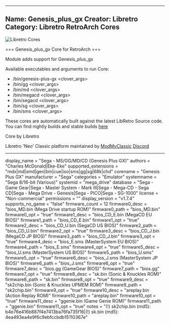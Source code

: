 -----------------------
Name: Genesis_plus_gx
Creator: Libretro
Category: Libretro RetroArch Cores
-----------------------
![Libretro Cores](https://modmyclassic.com/wp-content/uploads/2020/06/LibRetroNeoCoresSmall.png)

=== Genesis_plus_gx Core for RetroArch ===

Module adds support for Genesis_plus_gx

Available executables and arguments to run Core:
- /bin/genesis-plus-gx <rom> <clover_args>
- /bin/gg <rom> <clover_args>
- /bin/md <rom> <clover_args>
- /bin/megacd <rom> <clover_args>
- /bin/segacd <rom> <clover_args>
- /bin/sg <rom> <clover_args>
- /bin/sms <rom> <clover_args>

These cores are automatically built against the latest LibRetro Source code. You can find nightly builds and stable builds [here](https://modmyclassic.com/hmodcores)

Core by Libretro

Libretro 'Neo' Classic platform maintained by [ModMyClassic](https://modmyclassic.com) [Discord](https://modmyclassic.com/discord)

-----------------------

display_name = "Sega - MS/GG/MD/CD (Genesis Plus GX)"
authors = "Charles McDonald|Eke-Eke"
supported_extensions = "mdx|md|smd|gen|bin|cue|iso|sms|gg|sg|68k|chd"
corename = "Genesis Plus GX"
manufacturer = "Sega"
categories = "Emulator"
systemname = "Sega 8/16-bit (Various)"
systemid = "mega_drive"
database = "Sega - Game Gear|Sega - Master System - Mark III|Sega - Mega-CD - Sega CD|Sega - Mega Drive - Genesis|Sega - PICO|Sega - SG-1000"
license = "Non-commercial"
permissions = ""
display_version = "v1.7.4"
supports_no_game = "false"
firmware_count = 12
firmware0_desc = "bios_MD.bin (Mega Drive startup ROM)"
firmware0_path = "bios_MD.bin"
firmware0_opt = "true"
firmware1_desc = "bios_CD_E.bin (MegaCD EU BIOS)"
firmware1_path = "bios_CD_E.bin"
firmware1_opt = "true"
firmware2_desc = "bios_CD_U.bin (SegaCD US BIOS)"
firmware2_path = "bios_CD_U.bin"
firmware2_opt = "true"
firmware3_desc = "bios_CD_J.bin (MegaCD JP BIOS)"
firmware3_path = "bios_CD_J.bin"
firmware3_opt = "true"
firmware4_desc = "bios_E.sms (MasterSystem EU BIOS)"
firmware4_path = "bios_E.sms"
firmware4_opt = "true"
firmware5_desc = "bios_U.sms (MasterSystem US BIOS)"
firmware5_path = "bios_U.sms"
firmware5_opt = "true"
firmware6_desc = "bios_J.sms (MasterSystem JP BIOS)"
firmware6_path = "bios_J.sms"
firmware6_opt = "true"
firmware7_desc = "bios.gg (GameGear BIOS)"
firmware7_path = "bios.gg"
firmware7_opt = "true"
firmware8_desc = "sk.bin (Sonic & Knuckles ROM)"
firmware8_path = "sk.bin"
firmware8_opt = "true"
firmware9_desc = "sk2chip.bin (Sonic & Knuckles UPMEM ROM)"
firmware9_path = "sk2chip.bin"
firmware9_opt = "true"
firmware10_desc = "areplay.bin (Action Replay ROM)"
firmware10_path = "areplay.bin"
firmware10_opt = "true"
firmware11_desc = "ggenie.bin (Game Genie ROM)"
firmware11_path = "ggenie.bin"
firmware11_opt = "true"
notes = "(!) sk2chip.bin (md5): b4e76e416b887f4e7413ba76fa735f16|(!) sk.bin (md5): 4ea493ea4e9f6c9ebfccbdb15110367e"
